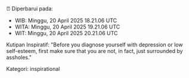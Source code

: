⏰ Diperbarui pada:
- WIB: Minggu, 20 April 2025 18.21.06 UTC
- WITA: Minggu, 20 April 2025 19.21.06 UTC
- WIT: Minggu, 20 April 2025 20.21.06 UTC

Kutipan Inspiratif:
"Before you diagnose yourself with depression or low self-esteem, first make sure that you are not, in fact, just surrounded by assholes."


Kategori: inspirational

